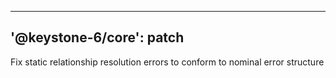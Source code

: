 ----
'@keystone-6/core': patch
----

Fix static relationship resolution errors to conform to nominal error structure
